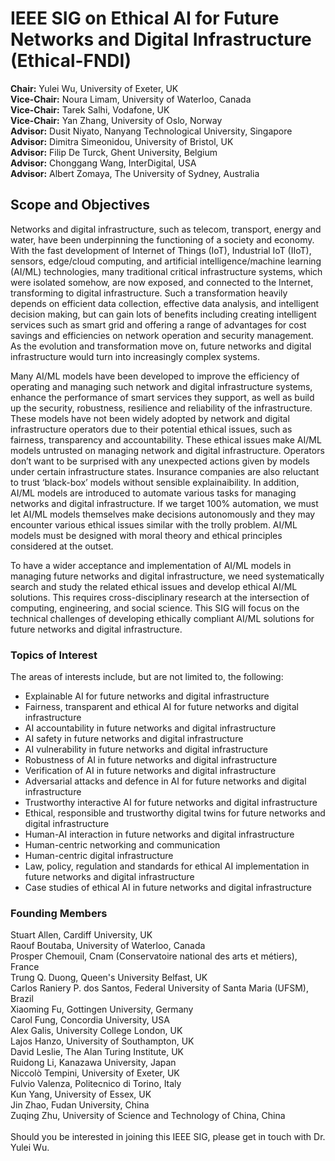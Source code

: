 # IEEE SIG on Ethical AI for Future Networks and Digital Infrastructure (Ethical-FNDI)

**Chair:** Yulei Wu, University of Exeter, UK<br>
**Vice-Chair:** Noura Limam, University of Waterloo, Canada<br>
**Vice-Chair:** Tarek Salhi, Vodafone, UK<br>
**Vice-Chair:** Yan Zhang, University of Oslo, Norway<br>
**Advisor:** Dusit Niyato, Nanyang Technological University, Singapore<br>
**Advisor:** Dimitra Simeonidou, University of Bristol, UK<br>
**Advisor:** Filip De Turck, Ghent University, Belgium<br>
**Advisor:** Chonggang Wang, InterDigital, USA<br>
**Advisor:** Albert Zomaya, The University of Sydney, Australia

## Scope and Objectives
Networks and digital infrastructure, such as telecom, transport, energy and water, have been underpinning the functioning of a society and economy. With the fast development of Internet of Things (IoT), Industrial IoT (IIoT), sensors, edge/cloud computing, and artificial intelligence/machine learning (AI/ML) technologies, many traditional critical infrastructure systems, which were isolated somehow, are now exposed, and connected to the Internet, transforming to digital infrastructure. Such a transformation heavily depends on efficient data collection, effective data analysis, and intelligent decision making, but can gain lots of benefits including creating intelligent services such as smart grid and offering a range of advantages for cost savings and efficiencies on network operation and security management. As the evolution and transformation move on, future networks and digital infrastructure would turn into increasingly complex systems. 

Many AI/ML models have been developed to improve the efficiency of operating and managing such network and digital infrastructure systems, enhance the performance of smart services they support, as well as build up the security, robustness, resilience and reliability of the infrastructure. These models have not been widely adopted by network and digital infrastructure operators due to their potential ethical issues, such as fairness, transparency and accountability. These ethical issues make AI/ML models untrusted on managing network and digital infrastructure. Operators don’t want to be surprised with any unexpected actions given by models under certain infrastructure states. Insurance companies are also reluctant to trust ‘black-box’ models without sensible explainaibility. In addition, AI/ML models are introduced to automate various tasks for managing networks and digital infrastructure. If we target 100% automation, we must let AI/ML models themselves make decisions autonomously and they may encounter various ethical issues similar with the trolly problem. AI/ML models must be designed with moral theory and ethical principles considered at the outset.

To have a wider acceptance and implementation of AI/ML models in managing future networks and digital infrastructure, we need systematically search and study the related ethical issues and develop ethical AI/ML solutions. This requires cross-disciplinary research at the intersection of computing, engineering, and social science. This SIG will focus on the technical challenges of developing ethically compliant AI/ML solutions for future networks and digital infrastructure. 

### Topics of Interest
The areas of interests include, but are not limited to, the following:
- Explainable AI for future networks and digital infrastructure
- Fairness, transparent and ethical AI for future networks and digital infrastructure
- AI accountability in future networks and digital infrastructure
- AI safety in future networks and digital infrastructure
- AI vulnerability in future networks and digital infrastructure
- Robustness of AI in future networks and digital infrastructure
- Verification of AI in future networks and digital infrastructure
- Adversarial attacks and defence in AI for future networks and digital infrastructure
- Trustworthy interactive AI for future networks and digital infrastructure
- Ethical, responsible and trustworthy digital twins for future networks and digital infrastructure
- Human-AI interaction in future networks and digital infrastructure
- Human-centric networking and communication
- Human-centric digital infrastructure
- Law, policy, regulation and standards for ethical AI implementation in future networks and digital infrastructure
- Case studies of ethical AI in future networks and digital infrastructure

### Founding Members
Stuart Allen, Cardiff University, UK<br>
Raouf Boutaba, University of Waterloo, Canada<br>
Prosper Chemouil, Cnam (Conservatoire national des arts et métiers), France<br>
Trung Q. Duong, Queen's University Belfast, UK<br>
Carlos Raniery P. dos Santos, Federal University of Santa Maria (UFSM), Brazil<br>
Xiaoming Fu, Gottingen University, Germany<br>
Carol Fung, Concordia University, USA<br>
Alex Galis, University College London, UK<br>
Lajos Hanzo, University of Southampton, UK<br>
David Leslie, The Alan Turing Institute, UK<br>
Ruidong Li, Kanazawa University, Japan<br>
Niccolò Tempini, University of Exeter, UK<br>
Fulvio Valenza, Politecnico di Torino, Italy<br>
Kun Yang, University of Essex, UK<br>
Jin Zhao, Fudan University, China<br>
Zuqing Zhu, University of Science and Technology of China, China<br>
<br>
Should you be interested in joining this IEEE SIG, please get in touch with Dr. Yulei Wu.
